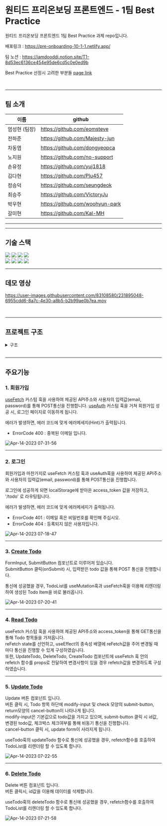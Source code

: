 # 원티드 프리온보딩 프론트엔드 - 1팀 Best Practice

원티드 프리온보딩 프론트엔드 1팀 Best Practice 과제 repo입니다.

배포링크 : https://pre-onboarding-10-1-1.netlify.app/

팀 노션 : https://iamdooddi.notion.site/T1-8d53ec6136ce454e95de6cd5c0e0ed9b

Best Practice 선정시 고려한 부분들 [page link](https://www.notion.so/iamdooddi/pre-onboarding-10th-1-1-cff83f71cb2e4839a6b30c28eaab26d9)

<br />

---

## 팀 소개

| 이름          | github                          |
| ------------- | ------------------------------- |
| 엄성현 (팀장) | https://github.com/eomsteve     |
| 전하준        | https://github.com/Majesty-jun  |
| 차동엽        | https://github.com/dongyeopca   |
| 노지원        | https://github.com/no-support   |
| 손유정        | https://github.com/yuj1818      |
| 김다현        | https://github.com/Plu457       |
| 정승덕        | https://github.com/seungdeok    |
| 최승주        | https://github.com/VictoryJu    |
| 박우현        | https://github.com/woohyun-park |
| 갈미현        | https://github.com/Kal-MH       |

---

---

## 기술 스택

<img src="https://img.shields.io/badge/html5-E34F26?style=for-the-badge&logo=html5&logoColor=white"> <img src="https://img.shields.io/badge/CSS3-1572B6?style=for-the-badge&logo=CSS3&logoColor=white"> <img src="https://img.shields.io/badge/JavaScript-F7DF1E?style=for-the-badge&logo=JavaScript&logoColor=white"> <img src="https://img.shields.io/badge/styledcomponents-DB7093?style=for-the-badge&logo=styledcomponents&logoColor=white">  
<img src="https://img.shields.io/badge/React-61DAFB?style=for-the-badge&logo=React&logoColor=black"> <img src="https://img.shields.io/badge/Axios-5A29E4?style=for-the-badge&logo=Axios&logoColor=white"> <img src="https://img.shields.io/badge/createreactapp-09D3AC?style=for-the-badge&logo=createreactapp&logoColor=white"> <img src="https://img.shields.io/badge/reactrouter-CA4245?style=for-the-badge&logo=reactrouter&logoColor=white">

---

## 데모 영상

https://user-images.githubusercontent.com/83108580/231895048-6955cdd6-8a7c-4e30-a8b5-b2b99ae0b7ea.mov

<br />

---

## 프로젝트 구조

<details>
<summary>구조</summary>
<div markdown="1">

```
📦src
 ┣ 📂api
 ┃ ┣ 📜auth.js
 ┃ ┣ 📜client.js
 ┃ ┣ 📜index.js
 ┃ ┗ 📜todo.js
 ┣ 📂assets
 ┃ ┣ 📜confirm.svg
 ┃ ┣ 📜loading.svg
 ┃ ┗ 📜return.svg
 ┣ 📂components
 ┃ ┣ 📂Auth
 ┃ ┃ ┣ 📜AuthForm.jsx
 ┃ ┃ ┗ 📜Footer.jsx
 ┃ ┣ 📂Common
 ┃ ┃ ┣ 📜FormInput.jsx
 ┃ ┃ ┣ 📜PageTitle.jsx
 ┃ ┃ ┗ 📜SubmitButton.jsx
 ┃ ┣ 📂Styled
 ┃ ┃ ┗ 📜StyledSection.jsx
 ┃ ┣ 📂Todo
 ┃ ┃ ┣ 📜CreateTodo.jsx
 ┃ ┃ ┣ 📜DeleteTodo.jsx
 ┃ ┃ ┣ 📜TodoItem.jsx
 ┃ ┃ ┣ 📜TodoList.jsx
 ┃ ┃ ┗ 📜UpdateTodo.jsx
 ┃ ┗ 📜index.js
 ┣ 📂hooks
 ┃ ┣ 📜README.md
 ┃ ┣ 📜index.js
 ┃ ┣ 📜useAuth.js
 ┃ ┣ 📜useDebounce.js
 ┃ ┣ 📜useFetch.js
 ┃ ┣ 📜useMutation.js
 ┃ ┣ 📜useTitle.js
 ┃ ┗ 📜useTodo.js
 ┣ 📂pages
 ┃ ┣ 📜Sign.jsx
 ┃ ┗ 📜Todo.jsx
 ┣ 📂routes
 ┃ ┣ 📜ProtectedRoute.jsx
 ┃ ┗ 📜router.jsx
 ┣ 📂utils
 ┃ ┗ 📜validator.js
 ┣ 📜App.js
 ┣ 📜GlobalStyle.jsx
 ┗ 📜index.js
```

</div>
</details>

<br />

---

## 주요기능

### 1. 회원가입

[useFetch](https://github.com/Majesty-jun/wanted-pre-onboarding-frontend/tree/main/src/hooks/#useFetch) 커스텀 훅을 사용하여 제공된 API주소와 사용자의 입력값(email, password)를 통해 POST통신을 진행합니다.
[useAuth](https://github.com/wanted-intern-1/pre-onboarding-10th-1-1/blob/develop/src/hooks/useAuth.js) 커스텀 훅을 거쳐
회원가입 성공 시, 로그인 페이지로 이동하게 됩니다.

에러가 발생하면, 에러 코드에 맞게 에러메세지(Hint)가 출력됩니다.

- ErrorCode 400 : 중복된 이메일 입니다.

![Apr-14-2023 07-31-56](https://user-images.githubusercontent.com/83108580/231897292-e072ea8a-4b7d-426b-b00e-2564e494fad4.gif)

---

### 2. 로그인

회원가입과 마찬가지로 useFetch 커스텀 훅과 useAuth훅을 사용하여 제공된 API주소와 사용자의 입력값(email, password)를 통해 POST통신을 진행합니다.

로그인에 성공하게 되면 localStorage에 받아온 access_token 값을 저장하고, '/todo' 로 라우팅됩니다.

에러가 발생하면, 에러 코드에 맞게 에러메세지가 출력됩니다.

- ErrorCode 401 : 이메일 혹은 비밀번호를 확인해 주십시오.
- ErrorCode 404 : 등록되지 않은 사용자입니다.

![Apr-14-2023 07-18-47](https://user-images.githubusercontent.com/83108580/231895606-426cac45-3992-4242-8e05-033e37f1a517.gif)

---

### 3. [Create Todo](https://github.com/wanted-intern-1/pre-onboarding-10th-1-1/blob/develop/src/components/Todo/CreateTodo.jsx)

FormInput, SubmitButton 컴포넌트로 이루어져 있습니다.  
SubmitButton 클릭(onSubmit) 시, 입력받은 todo 값을 통해 POST 통신을 진행합니다.

통신에 성공했을 경우, TodoList를 useMutation훅과 useFetch훅을 이용해 리렌더링하여 생성된 Todo Item을 바로 불러옵니다.

![Apr-14-2023 07-20-41](https://user-images.githubusercontent.com/83108580/231896126-721a05df-53d6-4d39-8b59-18aef0f1a6c9.gif)

---

### 4. [Read Todo](https://github.com/wanted-intern-1/pre-onboarding-10th-1-1/blob/develop/src/components/Todo/TodoList.jsx)

useFetch 커스텀 훅을 사용하여 제공된 API주소와 access_token을 통해 GET통신을 통해 Todo 항목들을 가져옵니다.  
reFetch state를 선언하고, useEffect의 종속성 배열에 reFetch값을 주어 변경될 때마다 통신을 진행할 수 있게 구성하였습니다.  
또한, UpdateTodo, DeleteTodo, CreateTodo 컴포넌트에 useFetch 훅 안의 refetch 함수를 props로 전달하여 변경사항이 있을 경우 refetch값을 변경하도록 구성하였습니다.

---

### 5. [Update Todo](https://github.com/wanted-intern-1/pre-onboarding-10th-1-1/blob/develop/src/components/Todo/UpdateTodo.jsx)

Update 버튼 컴포넌트 입니다.  
버튼 클릭 시, Todo 항목 하단에 modify-input 및 check 모양의 submit-button, return모양의 cancel-button이 나타나게 됩니다.  
modify-input은 기본값으로 todo값을 가지고 있으며, submit-button 클릭 시 id값, 변경된 todo값, 체크박스 체크여부를 통해 비동기 통신을 진행합니다.  
cancel-button 클릭 시, update form이 사라지게 됩니다.

useTodo훅의 updateTodo 함수로 통신에 성공했을 경우, refetch함수를 호출하여 TodoList를 리렌더링 할 수 있도록 합니다.

![Apr-14-2023 07-22-55](https://user-images.githubusercontent.com/83108580/231896222-f410ab1e-6dcd-42aa-830e-fd2e85e062c4.gif)

---

### 6. [Delete Todo](https://github.com/wanted-intern-1/pre-onboarding-10th-1-1/blob/develop/src/components/Todo/DeleteTodo.jsx)

Delete 버튼 컴포넌트 입니다.  
버튼 클릭시, id값을 이용해 데이터를 삭제합니다.

useTodo훅의 deleteTodo 함수로 통신에 성공했을 경우, refetch함수를 호출하여 TodoList를 리렌더링 할 수 있도록 합니다.

![Apr-14-2023 07-21-58](https://user-images.githubusercontent.com/83108580/231896246-0d444277-1e22-4c03-8e4b-2b2c128ac92d.gif)
